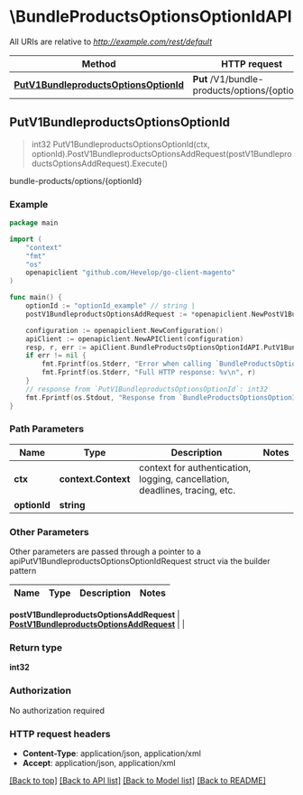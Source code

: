 # \BundleProductsOptionsOptionIdAPI

All URIs are relative to *http://example.com/rest/default*

Method | HTTP request | Description
------------- | ------------- | -------------
[**PutV1BundleproductsOptionsOptionId**](BundleProductsOptionsOptionIdAPI.md#PutV1BundleproductsOptionsOptionId) | **Put** /V1/bundle-products/options/{optionId} | bundle-products/options/{optionId}



## PutV1BundleproductsOptionsOptionId

> int32 PutV1BundleproductsOptionsOptionId(ctx, optionId).PostV1BundleproductsOptionsAddRequest(postV1BundleproductsOptionsAddRequest).Execute()

bundle-products/options/{optionId}



### Example

```go
package main

import (
	"context"
	"fmt"
	"os"
	openapiclient "github.com/Hevelop/go-client-magento"
)

func main() {
	optionId := "optionId_example" // string | 
	postV1BundleproductsOptionsAddRequest := *openapiclient.NewPostV1BundleproductsOptionsAddRequest(*openapiclient.NewBundleDataOptionInterface()) // PostV1BundleproductsOptionsAddRequest |  (optional)

	configuration := openapiclient.NewConfiguration()
	apiClient := openapiclient.NewAPIClient(configuration)
	resp, r, err := apiClient.BundleProductsOptionsOptionIdAPI.PutV1BundleproductsOptionsOptionId(context.Background(), optionId).PostV1BundleproductsOptionsAddRequest(postV1BundleproductsOptionsAddRequest).Execute()
	if err != nil {
		fmt.Fprintf(os.Stderr, "Error when calling `BundleProductsOptionsOptionIdAPI.PutV1BundleproductsOptionsOptionId``: %v\n", err)
		fmt.Fprintf(os.Stderr, "Full HTTP response: %v\n", r)
	}
	// response from `PutV1BundleproductsOptionsOptionId`: int32
	fmt.Fprintf(os.Stdout, "Response from `BundleProductsOptionsOptionIdAPI.PutV1BundleproductsOptionsOptionId`: %v\n", resp)
}
```

### Path Parameters


Name | Type | Description  | Notes
------------- | ------------- | ------------- | -------------
**ctx** | **context.Context** | context for authentication, logging, cancellation, deadlines, tracing, etc.
**optionId** | **string** |  | 

### Other Parameters

Other parameters are passed through a pointer to a apiPutV1BundleproductsOptionsOptionIdRequest struct via the builder pattern


Name | Type | Description  | Notes
------------- | ------------- | ------------- | -------------

 **postV1BundleproductsOptionsAddRequest** | [**PostV1BundleproductsOptionsAddRequest**](PostV1BundleproductsOptionsAddRequest.md) |  | 

### Return type

**int32**

### Authorization

No authorization required

### HTTP request headers

- **Content-Type**: application/json, application/xml
- **Accept**: application/json, application/xml

[[Back to top]](#) [[Back to API list]](../README.md#documentation-for-api-endpoints)
[[Back to Model list]](../README.md#documentation-for-models)
[[Back to README]](../README.md)

